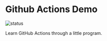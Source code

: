 # Github Actions Demo

![status](https://github.com/ccnuyan/github-actions-demo/actions/workflows/node.js.yml/badge.svg)

Learn GitHub Actions through a little program.

